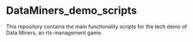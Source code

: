 # DataMiners_demo_scripts
This repository contains the main functionality scripts for the tech demo of Data Miners, an rts-management game.
